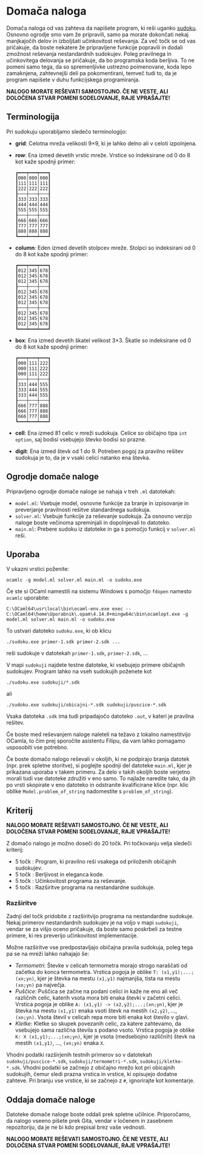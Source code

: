# Domača naloga

Domača naloga od vas zahteva da napišete program, ki reši uganko [sudoku](https://sl.wikipedia.org/wiki/Sudoku). Osnovno ogrodje smo vam že pripravili, samo pa morate dokončati nekaj manjkajočih delov in izboljšati učinkovitost reševanja. Za več točk se od vas pričakuje, da boste nekatere že pripravljene funkcije popravili in dodali zmožnost reševanja nestandardnih sudokujev. Poleg pravilnega in učinkovitega delovanja se pričakuje, da bo programska koda berljiva. To ne pomeni samo tega, da so spremenljivke ustrezno poimenovane, koda lepo zamaknjena, zahtevnejši deli pa pokomentirani, temveč tudi to, da je program napišete v duhu funkcijskega programiranja.

**NALOGO MORATE REŠEVATI SAMOSTOJNO. ČE NE VESTE, ALI DOLOČENA STVAR POMENI SODELOVANJE, RAJE VPRAŠAJTE!**

## Terminologija

Pri sudokuju uporabljamo sledečo terminologijo:

- **grid**: Celotna mreža velikosti 9×9, ki je lahko delno ali v celoti izpolnjena.
- **row**: Ena izmed devetih vrstic mreže. Vrstice so indeksirane od 0 do 8 kot kaže spodnji primer:

      ┏━━━┯━━━┯━━━┓
      ┃000│000│000┃
      ┃111│111│111┃
      ┃222│222│222┃
      ┠───┼───┼───┨
      ┃333│333│333┃
      ┃444│444│444┃
      ┃555│555│555┃
      ┠───┼───┼───┨
      ┃666│666│666┃
      ┃777│777│777┃
      ┃888│888│888┃
      ┗━━━┷━━━┷━━━┛

- **column**: Eden izmed devetih stolpcev mreže. Stolpci so indeksirani od 0 do 8 kot kaže spodnji primer:

      ┏━━━┯━━━┯━━━┓
      ┃012│345│678┃
      ┃012│345│678┃
      ┃012│345│678┃
      ┠───┼───┼───┨
      ┃012│345│678┃
      ┃012│345│678┃
      ┃012│345│678┃
      ┠───┼───┼───┨
      ┃012│345│678┃
      ┃012│345│678┃
      ┃012│345│678┃
      ┗━━━┷━━━┷━━━┛

- **box**: Ena izmed devetih škatel velikost 3×3. Škatle so indeksirane od 0 do 8 kot kaže spodnji primer:

      ┏━━━┯━━━┯━━━┓
      ┃000│111│222┃
      ┃000│111│222┃
      ┃000│111│222┃
      ┠───┼───┼───┨
      ┃333│444│555┃
      ┃333│444│555┃
      ┃333│444│555┃
      ┠───┼───┼───┨
      ┃666│777│888┃
      ┃666│777│888┃
      ┃666│777│888┃
      ┗━━━┷━━━┷━━━┛

- **cell**: Ena izmed 81 celic v mreži sudokuja. Celice so običajno tipa `int option`, saj bodisi vsebujejo števko bodisi so prazne.
- **digit**: Ena izmed števk od 1 do 9. Potreben pogoj za pravilno rešitev sudokuja je to, da je v vsaki celici natanko ena števka.

## Ogrodje domače naloge

Pripravljeno ogrodje domače naloge se nahaja v treh `.ml` datotekah:

- `model.ml`: Vsebuje model, osnovne funkcije za branje in izpisovanje in preverjanje pravilnosti rešitve standardnega sudokuja.
- `solver.ml`: Vsebuje funkcije za reševanje sudokuja. Za osnovno verzijo naloge boste večinoma spreminjali in dopolnjevali to datoteko.
- `main.ml`: Prebere sudoku iz datoteke in ga s pomočjo funkcij v `solver.ml` reši.

## Uporaba

V ukazni vrstici poženite:

    ocamlc -g model.ml solver.ml main.ml -o sudoku.exe

Če ste si OCaml namestili na sistemu Windows s pomočjo `fdopen` namesto `ocamlc` uporabite:

    C:\OCaml64\usr\local\bin\ocaml-env.exe exec -- C:\OCaml64\home\Uporabnik\.opam\4.14.0+mingw64c\bin\ocamlopt.exe -g model.ml solver.ml main.ml -o sudoku.exe

To ustvari datoteko `sudoku.exe`, ki ob klicu

    ./sudoku.exe primer-1.sdk primer-2.sdk ...

reši sudokuje v datotekah `primer-1.sdk`, `primer-2.sdk`, ...

V mapi `sudokuji` najdete testne datoteke, ki vsebujejo primere običajnih sudokujev. Program lahko na vseh sudokujih poženete kot

    ./sudoku.exe sudokuji/*.sdk

ali

    ./sudoku.exe sudokuji/obicajni-*.sdk sudokuji/puscice-*.sdk

Vsaka datoteka `.sdk` ima tudi pripadajočo datoteko `.out`, v kateri je pravilna rešitev.

Če boste med reševanjem naloge naleteli na težavo z lokalno namestitvijo OCamla, to čim prej sporočite asistentu Filipu, da vam lahko pomagamo usposobiti vse potrebno.

Če boste domačo nalogo reševali v okoljih, ki ne podpirajo branja datotek (npr. prek spletne storitve), si poglejte spodnji del datoteke `main.ml`, kjer je prikazana uporaba v takem primeru. Za delo v takih okoljih boste verjetno morali tudi vse datoteke združiti v eno samo. To najlaže naredite tako, da jih po vrsti skopirate v eno datoteko in odstranite kvalificirane klice (npr. klic oblike `Model.problem_of_string` nadomestite s `problem_of_string`).

## Kriterij

**NALOGO MORATE REŠEVATI SAMOSTOJNO. ČE NE VESTE, ALI DOLOČENA STVAR POMENI SODELOVANJE, RAJE VPRAŠAJTE!**

Z domačo nalogo je možno doseči do 20 točk. Pri točkovanju velja sledeči kriterij:

- 5 točk : Program, ki pravilno reši vsakega od priloženih običajnih sudokujev.
- 5 točk : Berljivost in eleganca kode.
- 5 točk : Učinkovitost programa za reševanje.
- 5 točk : Razširitve programa na nestandardne sudokuje.

### Razširitve

Zadnji del točk pridobite z razširitvijo programa na nestandardne sudokuje.
Nekaj primerov nestandardnih sudokujev je na voljo v mapi `sudokuji`, vendar se za višjo oceno pričakuje, da boste samo poskrbeli za testne primere, ki res preverijo učinkovitost implementacije.

Možne razširitve vse predpostavljajo običajna pravila sudokuja, poleg tega pa se na mreži lahko nahajajo še:

- _Termometri_: Števke v celicah termometra morajo strogo naraščati od začetka do konca termometra.
Vrstica pogoja je oblike `T: (x1,y1);...;(xn;yn)`, kjer je števka na mestu `(x1,y1)` najmanjša, tista na mestu `(xn;yn)` pa največja.  
- _Puščice_: Puščica se začne na podani celici in kaže ne eno ali več različnih celic, katerih vsota mora biti enaka števki v začetni celici.
Vrstica pogoja je oblike `A: (x1,y1) -> (x2,y2);...;(xn;yn)`, kjer je števka na mestu `(x1,y1)` enaka vsoti števk na mestih `(x2,y2)`, ..., `(xn;yn)`.
Vsota števil v celicah repa more biti enaka kot število v glavi.
- _Kletke_: Kletke so skupek povezanih celic, za katere zahtevamo, da vsebujejo sama različna števila s podano vsoto.
Vrstica pogoja je oblike `K: X (x1,y1);...;(xn;yn)`, kjer je vsota (medsebojno različnih) števk na mestih `(x1,y1)`, ..., `(xn;yn)` enaka `X`.

Vhodni podatki razširjenih testnih primerov so v datotekah `sudokuji/puscice-*.sdk`, `sudokuji/termometri-*.sdk`, `sudokuji/kletke-*.sdk`.
Vhodni podatki se začnejo z običajno mrežo kot pri obicajnih sudokujih, čemur sledi prazna vrstica in vrstice, ki opisujejo dodatne zahteve.
Pri branju vse vrstice, ki se začnejo z `#`, ignorirajte kot komentarje.

## Oddaja domače naloge

Datoteke domače naloge boste oddali prek spletne učilnice. Priporočamo, da nalogo vseeno pišete prek Gita, vendar v ločenem in zasebnem repozitoriju, da je ne bi kdo prepisal brez vaše vednosti.

**NALOGO MORATE REŠEVATI SAMOSTOJNO. ČE NE VESTE, ALI DOLOČENA STVAR POMENI SODELOVANJE, RAJE VPRAŠAJTE!**
